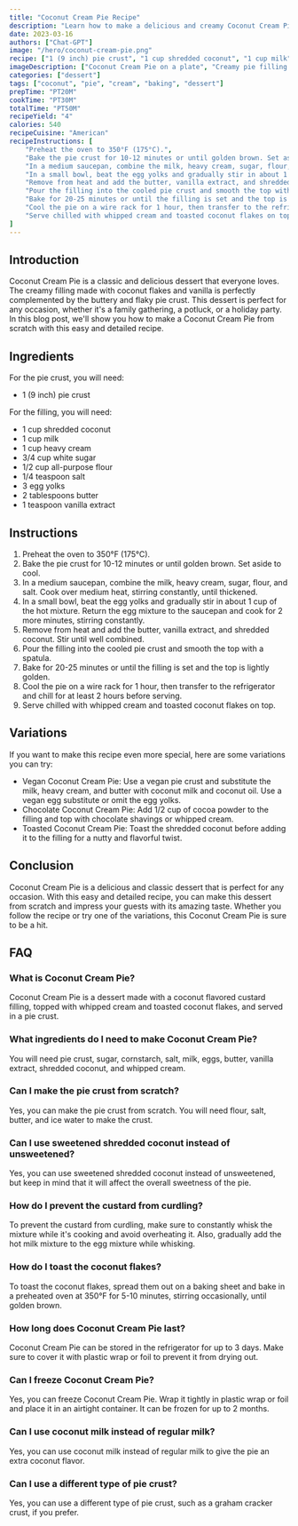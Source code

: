 ```yaml
---
title: "Coconut Cream Pie Recipe"
description: "Learn how to make a delicious and creamy Coconut Cream Pie with this easy and detailed recipe. This dessert is perfect for any occasion and will impress your guests with its amazing taste."
date: 2023-03-16
authors: ["Chat-GPT"]
image: "/hero/coconut-cream-pie.png"
recipe: ["1 (9 inch) pie crust", "1 cup shredded coconut", "1 cup milk", "1 cup heavy cream", "3/4 cup white sugar", "1/2 cup all-purpose flour", "1/4 teaspoon salt", "3 egg yolks", "2 tablespoons butter", "1 teaspoon vanilla extract"]
imageDescription: ["Coconut Cream Pie on a plate", "Creamy pie filling with shredded coconut", "Golden-brown pie crust with coconut flakes on top", "A slice of Coconut Cream Pie with whipped cream"]
categories: ["dessert"]
tags: ["coconut", "pie", "cream", "baking", "dessert"]
prepTime: "PT20M"
cookTime: "PT30M"
totalTime: "PT50M"
recipeYield: "4"
calories: 540
recipeCuisine: "American"
recipeInstructions: [
    "Preheat the oven to 350°F (175°C).",
    "Bake the pie crust for 10-12 minutes or until golden brown. Set aside to cool.",
    "In a medium saucepan, combine the milk, heavy cream, sugar, flour, and salt. Cook over medium heat, stirring constantly, until thickened.",
    "In a small bowl, beat the egg yolks and gradually stir in about 1 cup of the hot mixture. Return the egg mixture to the saucepan and cook for 2 more minutes, stirring constantly.",
    "Remove from heat and add the butter, vanilla extract, and shredded coconut. Stir until well combined.",
    "Pour the filling into the cooled pie crust and smooth the top with a spatula.",
    "Bake for 20-25 minutes or until the filling is set and the top is lightly golden.",
    "Cool the pie on a wire rack for 1 hour, then transfer to the refrigerator and chill for at least 2 hours before serving.",
    "Serve chilled with whipped cream and toasted coconut flakes on top."
]
---
```


## Introduction

Coconut Cream Pie is a classic and delicious dessert that everyone loves. The creamy filling made with coconut flakes and vanilla is perfectly complemented by the buttery and flaky pie crust. This dessert is perfect for any occasion, whether it's a family gathering, a potluck, or a holiday party. In this blog post, we'll show you how to make a Coconut Cream Pie from scratch with this easy and detailed recipe.

## Ingredients

For the pie crust, you will need:

- 1 (9 inch) pie crust

For the filling, you will need:

- 1 cup shredded coconut
- 1 cup milk
- 1 cup heavy cream
- 3/4 cup white sugar
- 1/2 cup all-purpose flour
- 1/4 teaspoon salt
- 3 egg yolks
- 2 tablespoons butter
- 1 teaspoon vanilla extract

## Instructions

1. Preheat the oven to 350°F (175°C).
2. Bake the pie crust for 10-12 minutes or until golden brown. Set aside to cool.
3. In a medium saucepan, combine the milk, heavy cream, sugar, flour, and salt. Cook over medium heat, stirring constantly, until thickened.
4. In a small bowl, beat the egg yolks and gradually stir in about 1 cup of the hot mixture. Return the egg mixture to the saucepan and cook for 2 more minutes, stirring constantly.
5. Remove from heat and add the butter, vanilla extract, and shredded coconut. Stir until well combined.
6. Pour the filling into the cooled pie crust and smooth the top with a spatula.
7. Bake for 20-25 minutes or until the filling is set and the top is lightly golden.
8. Cool the pie on a wire rack for 1 hour, then transfer to the refrigerator and chill for at least 2 hours before serving.
9. Serve chilled with whipped cream and toasted coconut flakes on top.

## Variations

If you want to make this recipe even more special, here are some variations you can try:

- Vegan Coconut Cream Pie: Use a vegan pie crust and substitute the milk, heavy cream, and butter with coconut milk and coconut oil. Use a vegan egg substitute or omit the egg yolks.
- Chocolate Coconut Cream Pie: Add 1/2 cup of cocoa powder to the filling and top with chocolate shavings or whipped cream.
- Toasted Coconut Cream Pie: Toast the shredded coconut before adding it to the filling for a nutty and flavorful twist.

## Conclusion

Coconut Cream Pie is a delicious and classic dessert that is perfect for any occasion. With this easy and detailed recipe, you can make this dessert from scratch and impress your guests with its amazing taste. Whether you follow the recipe or try one of the variations, this Coconut Cream Pie is sure to be a hit.

## FAQ

### What is Coconut Cream Pie?

Coconut Cream Pie is a dessert made with a coconut flavored custard filling, topped with whipped cream and toasted coconut flakes, and served in a pie crust.

### What ingredients do I need to make Coconut Cream Pie?

You will need pie crust, sugar, cornstarch, salt, milk, eggs, butter, vanilla extract, shredded coconut, and whipped cream.

### Can I make the pie crust from scratch?

Yes, you can make the pie crust from scratch. You will need flour, salt, butter, and ice water to make the crust.

### Can I use sweetened shredded coconut instead of unsweetened?

Yes, you can use sweetened shredded coconut instead of unsweetened, but keep in mind that it will affect the overall sweetness of the pie.

### How do I prevent the custard from curdling?

To prevent the custard from curdling, make sure to constantly whisk the mixture while it's cooking and avoid overheating it. Also, gradually add the hot milk mixture to the egg mixture while whisking.

### How do I toast the coconut flakes?

To toast the coconut flakes, spread them out on a baking sheet and bake in a preheated oven at 350°F for 5-10 minutes, stirring occasionally, until golden brown.

### How long does Coconut Cream Pie last?

Coconut Cream Pie can be stored in the refrigerator for up to 3 days. Make sure to cover it with plastic wrap or foil to prevent it from drying out.

### Can I freeze Coconut Cream Pie?

Yes, you can freeze Coconut Cream Pie. Wrap it tightly in plastic wrap or foil and place it in an airtight container. It can be frozen for up to 2 months.

### Can I use coconut milk instead of regular milk?

Yes, you can use coconut milk instead of regular milk to give the pie an extra coconut flavor.

### Can I use a different type of pie crust?

Yes, you can use a different type of pie crust, such as a graham cracker crust, if you prefer.